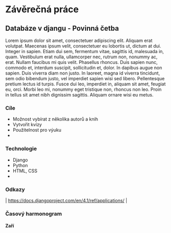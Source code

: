 # Závěrečná práce
## Databáze v djangu - Povinná četba
Lorem ipsum dolor sit amet, consectetuer adipiscing elit. Aliquam erat volutpat. Maecenas ipsum velit, consectetuer eu lobortis ut, dictum at dui. Integer in sapien. Etiam dui sem, fermentum vitae, sagittis id, malesuada in, quam. Vestibulum erat nulla, ullamcorper nec, rutrum non, nonummy ac, erat. Nullam faucibus mi quis velit. Phasellus rhoncus. Duis sapien nunc, commodo et, interdum suscipit, sollicitudin et, dolor. In dapibus augue non sapien. Duis viverra diam non justo. In laoreet, magna id viverra tincidunt, sem odio bibendum justo, vel imperdiet sapien wisi sed libero. Pellentesque pretium lectus id turpis. Fusce dui leo, imperdiet in, aliquam sit amet, feugiat eu, orci. Morbi leo mi, nonummy eget tristique non, rhoncus non leo. Proin in tellus sit amet nibh dignissim sagittis. Aliquam ornare wisi eu metus.
### Cíle
- Možnost vybírat z několika autorů a knih
- Vytvořit kvízy
- Použitelnost pro výuku
-
### Technologie
- Django
- Python
- HTML, CSS
- 
### Odkazy
| https://docs.djangoproject.com/en/4.1/ref/applications/ |

### Časový harmonogram
#### Zaří
